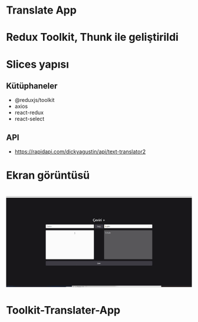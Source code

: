 # Translate App

# Redux Toolkit, Thunk ile geliştirildi

# Slices yapısı

## Kütüphaneler

- @reduxjs/toolkit
- axios
- react-redux
- react-select

## API

- https://rapidapi.com/dickyagustin/api/text-translator2

# Ekran görüntüsü

# ![](bes.gif)
# Toolkit-Translater-App
